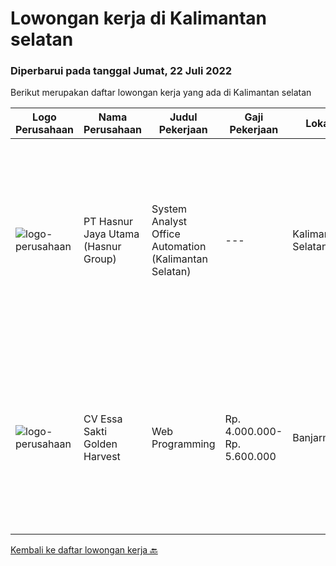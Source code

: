 
  # Lowongan kerja di Kalimantan selatan

  ### Diperbarui pada tanggal Jumat, 22 Juli 2022

  Berikut merupakan daftar lowongan kerja yang ada di Kalimantan selatan

  |Logo Perusahaan | Nama Perusahaan | Judul Pekerjaan | Gaji Pekerjaan | Lokasi | Deskripsi | Tanggal diunggah | Pranala |
  | -------------- | --------------- | --------------- | --------- | --------- | -------------- | ------- | ----------- |
  |![logo-perusahaan](https://image-service-cdn.seek.com.au/ce6f66b5ddea48c0961eddc201a535616844de99/ee4dce1061f3f616224767ad58cb2fc751b8d2dc)|PT Hasnur Jaya Utama (Hasnur Group)|System Analyst Office Automation (Kalimantan Selatan)|---|Kalimantan Selatan|Job Requirements: Pendidikan min. S1 Teknik Informatika, Ilmu Komputer Fresh Graduate dipersilahkan melamar. Memiliki kemampuan analisis bisnis....|Kamis, 21 Juli 2022|https://www.jobstreet.co.id/id/job/system-analyst-office-automation-kalimantan-selatan-3965341?token=0~46e5c7eb-5bf3-4100-975d-8ca923115220&sectionRank=1&jobId=jobstreet-id-job-3965341|
|![logo-perusahaan](https://i.ibb.co/sqvTCh9/112815900-stock-vector-no-image-available-icon-flat-vector.webp)|CV Essa Sakti Golden Harvest|Web Programming|Rp. 4.000.000-Rp. 5.600.000|Banjarmasin|Full Stack Laravel Developer Menguasai flutter lebih di sukai Melakukan tugas lainnya Kualifikasi : Usia Maksimal 30 tahun Pendidikan Minimal D3 Bisa...|Kamis, 21 Juli 2022|https://www.jobstreet.co.id/id/job/web-programming-3965520?token=0~46e5c7eb-5bf3-4100-975d-8ca923115220&sectionRank=2&jobId=jobstreet-id-job-3965520|


  [Kembali ke daftar lowongan kerja 🔙](../README.md#daftar-lowongan-kerja)
  